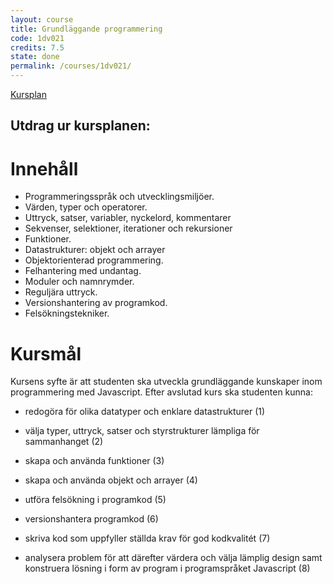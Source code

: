```yaml
---
layout: course
title: Grundläggande programmering
code: 1dv021
credits: 7.5
state: done
permalink: /courses/1dv021/
---
```


[Kursplan](/files/courseplan/1dv021.pdf)

Utdrag ur kursplanen:
---

Innehåll
===
- Programmeringsspråk och utvecklingsmiljöer.
- Värden, typer och operatorer.
- Uttryck, satser, variabler, nyckelord, kommentarer
- Sekvenser, selektioner, iterationer och rekursioner
- Funktioner.
- Datastrukturer: objekt och arrayer
- Objektorienterad programmering.
- Felhantering med undantag.
- Moduler och namnrymder.
- Reguljära uttryck.
- Versionshantering av programkod.
- Felsökningstekniker.

Kursmål
===
Kursens syfte är att studenten ska utveckla grundläggande kunskaper inom 
programmering med Javascript. 
Efter avslutad kurs ska studenten kunna:

- redogöra för olika datatyper och enklare datastrukturer (1)

- välja typer, uttryck, satser och styrstrukturer lämpliga för sammanhanget (2)

- skapa och använda funktioner (3)

- skapa och använda objekt och arrayer (4)

- utföra felsökning i programkod (5)

- versionshantera programkod (6)

- skriva kod som uppfyller ställda krav för god kodkvalitét (7)

- analysera problem för att därefter värdera och välja lämplig design samt 
konstruera lösning i form av program i programspråket Javascript (8)

